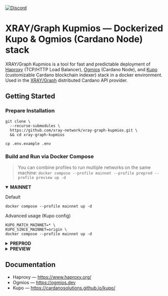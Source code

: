 <a href="https://discord.gg/WhZmm46APN"><img alt="Discord" src="https://img.shields.io/discord/852538978946383893?style=for-the-badge&logo=discord&label=Discord&labelColor=%231940ED&color=%233FCB9B"></a>

# XRAY/Graph Kupmios — Dockerized Kupo & Ogmios (Cardano Node) stack

XRAY/Graph Kupmios is a tool for fast and predictable deployment of [Haproxy](https://www.haproxy.org/) (TCP/HTTP Load Balancer), [Ogmios](https://ogmios.dev) (Cardano Node), and [Kupo](https://cardanosolutions.github.io/kupo/) (customizable Cardano blockchain indexer) stack in a docker environment. Used in the [XRAY/Graph](https://xray.app/) distributed Cardano API provider.

## Getting Started
### Prepare Installation

``` console
git clone \
  --recurse-submodules \
  https://github.com/xray-network/xray-graph-kupmios.git \
  && cd xray-graph-kupmios
```
``` console
cp .env.example .env
```

### Build and Run via Docker Compose

> You can combine profiles to run multiple networks on the same machine: `docker compose --profile mainnet --profile preprod --profile preview up -d`

<details open>
  <summary><b>MAINNET</b></summary>

Default

``` console
docker compose --profile mainnet up -d
```

Advanced usage (Kupo config)

``` console
KUPO_MATCH_MAINNET=* \
KUPO_SINCE_MAINNET=origin \
docker compose --profile mainnet up -d
```

</details>
  
<details>
  <summary><b>PREPROD</b></summary>

Default

``` console
docker compose --profile preprod up -d
```

Advanced usage (Kupo config)

``` console
KUPO_MATCH_PREPROD=* \
KUPO_SINCE_PREPROD=origin \
docker compose --profile preprod up -d
```

</details>

  
<details>
  <summary><b>PREVIEW</b></summary>

Default

``` console
docker compose --profile preview up -d
```

Advanced usage (Kupo config)

``` console
KUPO_MATCH_PREVIEW=* \
KUPO_SINCE_PREVIEW=origin \
docker compose --profile preview up -d
```

</details>

## Documentation

* Haproxy — https://www.haproxy.org/
* Ogmios — https://ogmios.dev
* Kupo — https://cardanosolutions.github.io/kupo/
